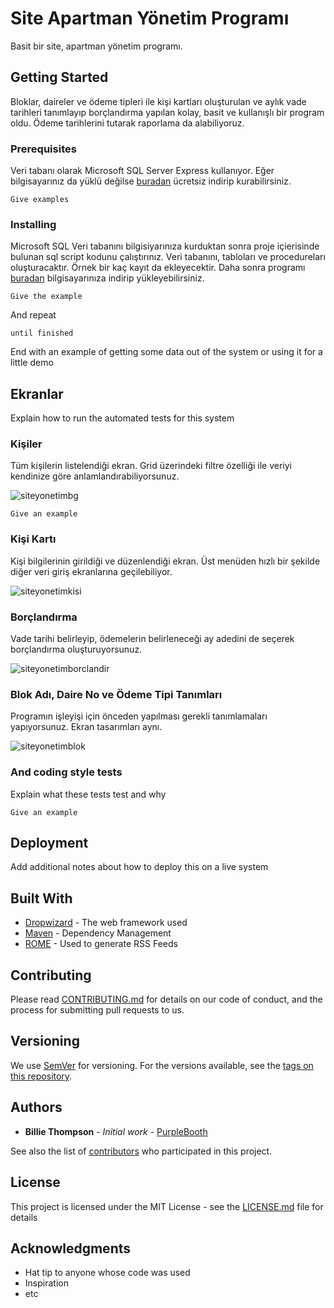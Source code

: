 # Site Apartman Yönetim Programı

Basit bir site, apartman yönetim programı.

## Getting Started

Bloklar, daireler ve ödeme tipleri ile kişi kartları oluşturulan ve aylık vade tarihleri tanımlayıp borçlandırma yapılan kolay, basit ve kullanışlı bir program oldu. Ödeme tarihlerini tutarak raporlama da alabiliyoruz.

### Prerequisites

Veri tabanı olarak Microsoft SQL Server Express kullanıyor. Eğer bilgisayarınız da yüklü değilse [buradan](https://www.microsoft.com/en-us/download/details.aspx?id=42299) ücretsiz indirip kurabilirsiniz.

```
Give examples
```

### Installing

Microsoft SQL Veri tabanını bilgisiyarınıza kurduktan sonra proje içierisinde bulunan sql script kodunu çalıştırınız. Veri tabanını, tabloları ve procedureları oluşturacaktır. Örnek bir kaç kayıt da ekleyecektir. Daha sonra programı [buradan](https://github.com/mcyenikoylu/OzayTepeSiteYonetimi/blob/master/Setup/setup.exe) bilgisayarınıza indirip  yükleyebilirsiniz. 

```
Give the example
```

And repeat

```
until finished
```

End with an example of getting some data out of the system or using it for a little demo

## Ekranlar

Explain how to run the automated tests for this system

### Kişiler

Tüm kişilerin listelendiği ekran. Grid üzerindeki filtre özelliği ile veriyi kendinize göre anlamlandırabiliyorsunuz.

![siteyonetimbg](https://user-images.githubusercontent.com/12815851/76127715-72822b80-6013-11ea-9c86-665dd408d834.JPG)

```
Give an example
```
### Kişi Kartı

Kişi bilgilerinin girildiği ve düzenlendiği ekran. Üst menüden hızlı bir şekilde diğer veri giriş ekranlarına geçilebiliyor.

![siteyonetimkisi](https://user-images.githubusercontent.com/12815851/76127820-c9880080-6013-11ea-831b-bdac3e03d056.JPG)

### Borçlandırma

Vade tarihi belirleyip, ödemelerin belirleneceği ay adedini de seçerek borçlandırma oluşturuyorsunuz.

![siteyonetimborclandir](https://user-images.githubusercontent.com/12815851/76128030-487d3900-6014-11ea-9f42-4431533a553f.JPG)

### Blok Adı, Daire No ve Ödeme Tipi Tanımları

Programın işleyişi için önceden yapılması gerekli tanımlamaları yapıyorsunuz. Ekran tasarımları aynı.

![siteyonetimblok](https://user-images.githubusercontent.com/12815851/76128142-8f6b2e80-6014-11ea-8f55-1a154d94c372.JPG)


### And coding style tests

Explain what these tests test and why

```
Give an example
```

## Deployment

Add additional notes about how to deploy this on a live system

## Built With

* [Dropwizard](http://www.dropwizard.io/1.0.2/docs/) - The web framework used
* [Maven](https://maven.apache.org/) - Dependency Management
* [ROME](https://rometools.github.io/rome/) - Used to generate RSS Feeds

## Contributing

Please read [CONTRIBUTING.md](https://gist.github.com/PurpleBooth/b24679402957c63ec426) for details on our code of conduct, and the process for submitting pull requests to us.

## Versioning

We use [SemVer](http://semver.org/) for versioning. For the versions available, see the [tags on this repository](https://github.com/your/project/tags). 

## Authors

* **Billie Thompson** - *Initial work* - [PurpleBooth](https://github.com/PurpleBooth)

See also the list of [contributors](https://github.com/your/project/contributors) who participated in this project.

## License

This project is licensed under the MIT License - see the [LICENSE.md](LICENSE.md) file for details

## Acknowledgments

* Hat tip to anyone whose code was used
* Inspiration
* etc
